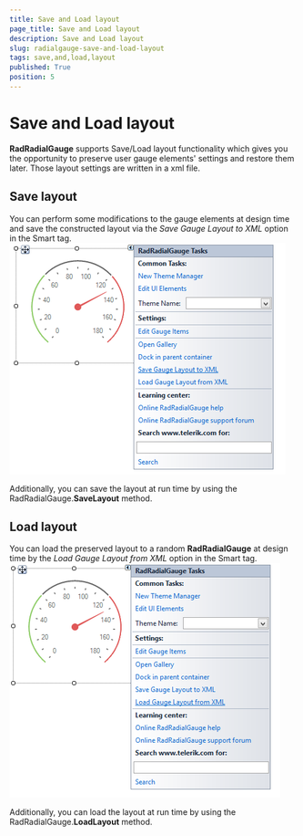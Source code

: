 ```yaml
---
title: Save and Load layout
page_title: Save and Load layout
description: Save and Load layout
slug: radialgauge-save-and-load-layout
tags: save,and,load,layout
published: True
position: 5
---
```


# Save and Load layout



__RadRadialGauge__ supports Save/Load layout functionality which gives you the opportunity to preserve user gauge elements' 
        settings and restore them later. Those layout settings are written in a xml file.
      

## Save layout

You can perform some modifications to the gauge elements at design time and save the constructed layout via the *Save Gauge Layout to XML*
        option in the Smart tag.![radialgauge-save-and-load-layout 001](images/radialgauge-save-and-load-layout001.png)

Additionally, you can save the layout at run time by using the RadRadialGauge.__SaveLayout__ method.

## Load layout

You can load the preserved layout to a random __RadRadialGauge__ at design time by the *Load Gauge Layout from XML*
        option in the Smart tag.
        ![radialgauge-save-and-load-layout 002](images/radialgauge-save-and-load-layout002.png)

Additionally, you can load the layout at run time by using the RadRadialGauge.__LoadLayout__ method.
        
